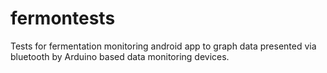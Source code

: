 fermontests
===========

Tests for fermentation monitoring android app to graph data presented
via bluetooth by Arduino based data monitoring devices.

